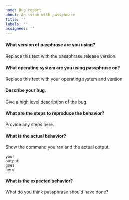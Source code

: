 ```yaml
---
name: Bug report
about: An issue with passphrase
title: ''
labels: ''
assignees: ''
---
```



#### What version of pasphrase are you using?

Replace this text with the passphrase release version.

#### What operating system are you using passphrase on?

Replace this text with your operating system and version.

#### Describe your bug.

Give a high level description of the bug.

#### What are the steps to reproduce the behavior?

Provide any steps here.

#### What is the actual behavior?

Show the command you ran and the actual output.

```
your
output
goes
here
```

#### What is the expected behavior?

What do you think passphrase should have done?
